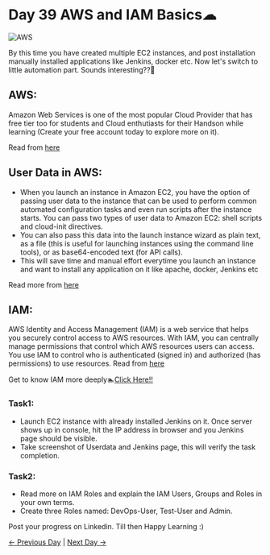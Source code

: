# Day 39 AWS and IAM Basics☁

![AWS](https://miro.medium.com/max/1400/0*dIzXLQn6aBClm1TJ.png)

By this time you have created multiple EC2 instances, and post installation manually installed applications like Jenkins, docker etc.
Now let's switch to little automation part. Sounds interesting??🤯

## AWS:

Amazon Web Services is one of the most popular Cloud Provider that has free tier too for students and Cloud enthutiasts for their Handson while learning (Create your free account today to explore more on it).

Read from [here](https://aws.amazon.com/what-is-aws/)

## User Data in AWS:

- When you launch an instance in Amazon EC2, you have the option of passing user data to the instance that can be used to perform common automated configuration tasks and even run scripts after the instance starts. You can pass two types of user data to Amazon EC2: shell scripts and cloud-init directives.
- You can also pass this data into the launch instance wizard as plain text, as a file (this is useful for launching instances using the command line tools), or as base64-encoded text (for API calls).
- This will save time and manual effort everytime you launch an instance and want to install any application on it like apache, docker, Jenkins etc

Read more from [here](https://docs.aws.amazon.com/AWSEC2/latest/UserGuide/user-data.html)

## IAM:

AWS Identity and Access Management (IAM) is a web service that helps you securely control access to AWS resources. With IAM, you can centrally manage permissions that control which AWS resources users can access. You use IAM to control who is authenticated (signed in) and authorized (has permissions) to use resources.
Read from [here](https://docs.aws.amazon.com/IAM/latest/UserGuide/introduction.html)

Get to know IAM more deeply🏊[Click Here!!](https://www.youtube.com/watch?v=ORB4eY8EydA)

### Task1:

- Launch EC2 instance with already installed Jenkins on it. Once server shows up in console, hit the IP address in browser and you Jenkins page should be visible.
- Take screenshot of Userdata and Jenkins page, this will verify the task completion.

### Task2:

- Read more on IAM Roles and explain the IAM Users, Groups and Roles in your own terms.
- Create three Roles named: DevOps-User, Test-User and Admin.

Post your progress on Linkedin. Till then Happy Learning :)

[← Previous Day](../day38/README.md) | [Next Day →](../day40/README.md)
